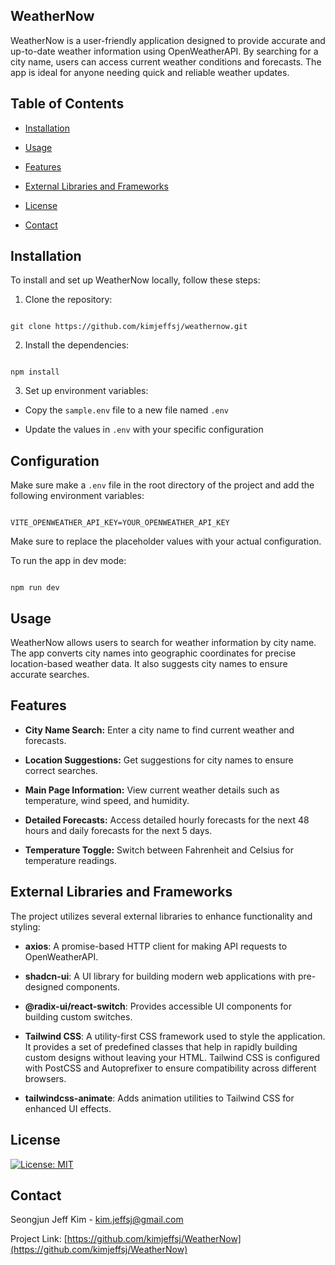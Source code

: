 ## WeatherNow

WeatherNow is a user-friendly application designed to provide accurate and up-to-date weather information using OpenWeatherAPI. By searching for a city name, users can access current weather conditions and forecasts. The app is ideal for anyone needing quick and reliable weather updates.

## Table of Contents

- [Installation](#installation)

- [Usage](#usage)

- [Features](#features)

- [External Libraries and Frameworks](#external)

- [License](#license)

- [Contact](#contact)

## <a id="installation">**Installation**</a>

To install and set up WeatherNow locally, follow these steps:

1. Clone the repository:

```

git clone https://github.com/kimjeffsj/weathernow.git

```

2. Install the dependencies:

```

npm install

```

3. Set up environment variables:

- Copy the `sample.env` file to a new file named `.env`

- Update the values in `.env` with your specific configuration

## Configuration

Make sure make a `.env` file in the root directory of the project and add the following environment variables:

```

VITE_OPENWEATHER_API_KEY=YOUR_OPENWEATHER_API_KEY

```

Make sure to replace the placeholder values with your actual configuration.

To run the app in dev mode:

```

npm run dev

```

## <a id="usage">**Usage**</a>

WeatherNow allows users to search for weather information by city name. The app converts city names into geographic coordinates for precise location-based weather data. It also suggests city names to ensure accurate searches.

## <a id="features">**Features**</a>

- **City Name Search:** Enter a city name to find current weather and forecasts.

- **Location Suggestions:** Get suggestions for city names to ensure correct searches.

- **Main Page Information:** View current weather details such as temperature, wind speed, and humidity.

- **Detailed Forecasts:** Access detailed hourly forecasts for the next 48 hours and daily forecasts for the next 5 days.

- **Temperature Toggle:** Switch between Fahrenheit and Celsius for temperature readings.

## <a id="external">**External Libraries and Frameworks**</a>

The project utilizes several external libraries to enhance functionality and styling:

- **axios**: A promise-based HTTP client for making API requests to OpenWeatherAPI.

- **shadcn-ui**: A UI library for building modern web applications with pre-designed components.

- **@radix-ui/react-switch**: Provides accessible UI components for building custom switches.

- **Tailwind CSS**: A utility-first CSS framework used to style the application. It provides a set of predefined classes that help in rapidly building custom designs without leaving your HTML. Tailwind CSS is configured with PostCSS and Autoprefixer to ensure compatibility across different browsers.

- **tailwindcss-animate**: Adds animation utilities to Tailwind CSS for enhanced UI effects.

## <a id="license">**License**</a>

[![License: MIT](https://img.shields.io/badge/License-MIT-yellow.svg)](https://opensource.org/licenses/MIT)

## <a id="contact">**Contact**</a>

Seongjun Jeff Kim - [kim.jeffsj@gmail.com](mailto:kim.jeffsj@gmail.com)

Project Link: [https://github.com/kimjeffsj/WeatherNow](https://github.com/kimjeffsj/WeatherNow)
